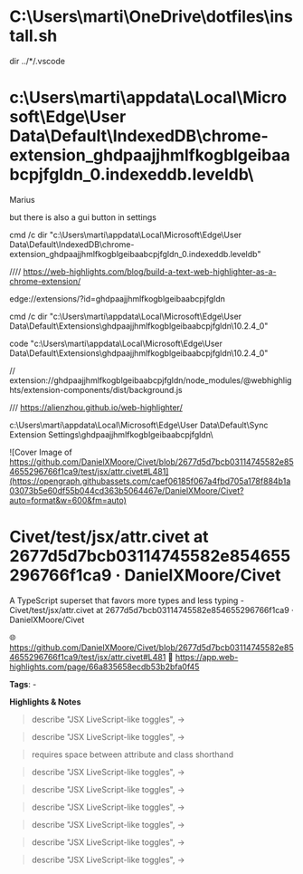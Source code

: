 

# C:\Users\marti\OneDrive\dotfiles\install.sh

dir ../*/.vscode


# c:\Users\marti\appdata\Local\Microsoft\Edge\User Data\Default\IndexedDB\chrome-extension_ghdpaajjhmlfkogblgeibaabcpjfgldn_0.indexeddb.leveldb\
Marius

but there is also a gui button in settings


cmd /c dir "c:\Users\marti\appdata\Local\Microsoft\Edge\User Data\Default\IndexedDB\chrome-extension_ghdpaajjhmlfkogblgeibaabcpjfgldn_0.indexeddb.leveldb\"


//// https://web-highlights.com/blog/build-a-text-web-highlighter-as-a-chrome-extension/

edge://extensions/?id=ghdpaajjhmlfkogblgeibaabcpjfgldn

cmd /c dir "c:\Users\marti\appdata\Local\Microsoft\Edge\User Data\Default\Extensions\ghdpaajjhmlfkogblgeibaabcpjfgldn\10.2.4_0\"

code "c:\Users\marti\appdata\Local\Microsoft\Edge\User Data\Default\Extensions\ghdpaajjhmlfkogblgeibaabcpjfgldn\10.2.4_0\"

// extension://ghdpaajjhmlfkogblgeibaabcpjfgldn/node_modules/@webhighlights/extension-components/dist/background.js

/// https://alienzhou.github.io/web-highlighter/

c:\Users\marti\appdata\Local\Microsoft\Edge\User Data\Default\Sync Extension Settings\ghdpaajjhmlfkogblgeibaabcpjfgldn\







![Cover Image of https://github.com/DanielXMoore/Civet/blob/2677d5d7bcb03114745582e854655296766f1ca9/test/jsx/attr.civet#L481](https://opengraph.githubassets.com/caef06185f067a4fbd705a178f884b1a03073b5e60df55b044cd363b5064467e/DanielXMoore/Civet?auto=format&w=600&fm=auto)

# Civet/test/jsx/attr.civet at 2677d5d7bcb03114745582e854655296766f1ca9 · DanielXMoore/Civet
A TypeScript superset that favors more types and less typing - Civet/test/jsx/attr.civet at 2677d5d7bcb03114745582e854655296766f1ca9 · DanielXMoore/Civet

🌐 https://github.com/DanielXMoore/Civet/blob/2677d5d7bcb03114745582e854655296766f1ca9/test/jsx/attr.civet#L481
🔗 https://app.web-highlights.com/page/66a835658ecdb53b2bfa0f45

**Tags**: -

**Highlights & Notes**

> describe "JSX LiveScript-like toggles", ->

> describe "JSX LiveScript-like toggles", ->

> requires space between attribute and class shorthand

> describe "JSX LiveScript-like toggles", ->

> describe "JSX LiveScript-like toggles", ->

> describe "JSX LiveScript-like toggles", ->

> describe "JSX LiveScript-like toggles", ->

> describe "JSX LiveScript-like toggles", ->

> describe "JSX LiveScript-like toggles", ->



